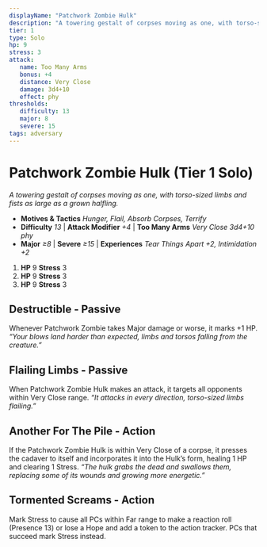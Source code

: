 ```yaml
---
displayName: "Patchwork Zombie Hulk"
description: "A towering gestalt of corpses moving as one, with torso-sized limbs and fists as large as a grown halfling."
tier: 1
type: Solo
hp: 9
stress: 3
attack:
   name: Too Many Arms
   bonus: +4
   distance: Very Close
   damage: 3d4+10
   effect: phy
thresholds:
   difficulty: 13
   major: 8
   severe: 15
tags: adversary
---
```

# Patchwork Zombie Hulk (Tier 1 Solo)
_A towering gestalt of corpses moving as one, with torso-sized limbs and fists as large as a grown halfling._

- **Motives & Tactics** _Hunger, Flail, Absorb Corpses, Terrify_
- **Difficulty** _13_ | **Attack Modifier** _+4_ | **Too Many Arms** _Very Close 3d4+10 phy_
- **Major** _≥8_ | **Severe** _≥15_ | **Experiences** _Tear Things Apart +2, Intimidation +2_

1. **HP** 9
   **Stress** 3
2. **HP** 9
   **Stress** 3
3. **HP** 9
   **Stress** 3

## Destructible - Passive
Whenever Patchwork Zombie takes Major damage or worse, it marks +1 HP. _“Your blows land harder than expected, limbs and torsos falling from the creature.”_

## Flailing Limbs - Passive
When Patchwork Zombie Hulk makes an attack, it targets all opponents within Very Close range. _“It attacks in every direction, torso-sized limbs flailing.”_

## Another For The Pile - Action
If the Patchwork Zombie Hulk is within Very Close of a corpse, it presses the cadaver to itself and incorporates it into the Hulk’s form, healing 1 HP and clearing 1 Stress. _“The hulk grabs the dead and swallows them, replacing some of its wounds and growing more energetic.”_

## Tormented Screams - Action
Mark Stress to cause all PCs within Far range to make a reaction roll (Presence 13) or lose a Hope and add a token to the action tracker. PCs that succeed mark Stress instead.
